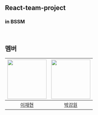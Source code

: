 ## React-team-project
### in BSSM


<br>

## 멤버
|<img src="https://avatars.githubusercontent.com/u/128371415?v=4"  width="130"/>|<img src="https://avatars.githubusercontent.com/u/97615164?v=4"  width="130"/>|
|:-:|:-:|
|[이재현](https://github.com/ljhy07)|[박강원](https://github.com/akns27)|